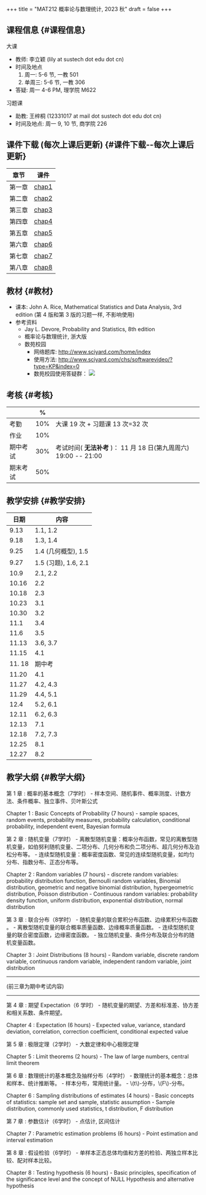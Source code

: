 +++
title = "MAT212 概率论与数理统计, 2023 秋"
draft = false
+++

## 课程信息 {#课程信息}

大课

-   教师: 李立颖 (lily at sustech dot edu dot cn)
-   时间及地点
    1.  周一: 5-6 节, 一教 501
    2.  单周三: 5-6 节, 一教 306
-   答疑: 周一 4-6 PM, 理学院 M622

习题课

-   助教: 王梓桐 (12331017 at mail dot sustech dot edu dot cn)
-   时间及地点:  周一 9, 10 节, 商学院 226


## 课件下载 (每次上课后更新) {#课件下载--每次上课后更新}

| 章节 | 课件                 |
|----|--------------------|
| 第一章 | [chap1](./chap1.pdf) |
| 第二章 | [chap2](./chap2.pdf) |
| 第三章 | [chap3](./chap3.pdf) |
| 第四章 | [chap4](./chap4.pdf) |
| 第五章 | [chap5](./chap5.pdf) |
| 第六章 | [chap6](./chap6.pdf) |
| 第七章 | [chap7](./chap7.pdf) |
| 第八章 | [chap8](./chap8.pdf) |


## 教材 {#教材}

-   课本: John A. Rice, Mathematical Statistics and Data Analysis, 3rd edition (第 4 版和第 3 版的习题一样, 不影响使用)
-   参考资料
    -   Jay L. Devore, Probability and Statistics, 8th edition
    -   概率论与数理统计, 浙大版
    -   数苑校园
        -   网络题库: <http://www.sciyard.com/home/index>
        -   使用方法: <http://www.sciyard.com/chs/softwarevideo/?type=KP&index=0>
        -   数苑校园使用答疑群：
            ![](/img/QR-code.jpg)


## 考核 {#考核}

|      | %   |                                                   |
|------|-----|---------------------------------------------------|
| 考勤 | 10% | 大课 19 次 + 习题课 13 次=32 次                   |
| 作业 | 10% |                                                   |
| 期中考试 | 30% | 考试时间( **无法补考** )： 11 月 18 日(第九周周六) 19:00 -- 21:00 |
| 期末考试 | 50% |                                                   |


## 教学安排 {#教学安排}

| 日期   | 内容               |
|------|------------------|
| 9.13   | 1.1, 1.2           |
| 9.18   | 1.3, 1.4           |
| 9.25   | 1.4 (几何概型), 1.5 |
| 9.27   | 1.5 (习题), 1.6, 2.1 |
| 10.9   | 2.1, 2.2           |
| 10.16  | 2.2                |
| 10.18  | 2.3                |
| 10.23  | 3.1                |
| 10.30  | 3.2                |
| 11.1   | 3.4                |
| 11.6   | 3.5                |
| 11.13  | 3.6, 3.7           |
| 11.15  | 4.1                |
| 11. 18 | 期中考             |
| 11.20  | 4.1                |
| 11.27  | 4.2, 4.3           |
| 11.29  | 4.4, 5.1           |
| 12.4   | 5.2, 6.1           |
| 12.11  | 6.2, 6.3           |
| 12.13  | 7.1                |
| 12.18  | 7.2, 7.3           |
| 12.25  | 8.1                |
| 12.27  | 8.2                |


## 教学大纲 {#教学大纲}

第 1 章
: 概率的基本概念（7学时）
    -   样本空间、随机事件、概率测度、计数方法、条件概率、独立事件、贝叶斯公式

Chapter 1
: Basic Concepts of Probability (7 hours)
    -   sample spaces, random events, probability measures, probability calculation, conditional probability, independent event, Bayesian formula


第 2 章
: 随机变量（7学时）
    -   离散型随机变量：概率分布函数，常见的离散型随机变量，如伯努利随机变量、二项分布、几何分布和负二项分布、超几何分布及泊松分布等。
    -   连续型随机变量：概率密度函数、常见的连续型随机变量，如均匀分布、指数分布、正态分布等。

Chapter 2
: Random variables (7 hours)
    -   discrete random variables: probability distribution function, Bernoulli random variables, Binomial distribution, geometric and negative binomial distribution, hypergeometric distribution, Poisson distribution
    -   Continuous random variables: probability density function, uniform distribution, exponential distribution, normal distribution


第 3 章
: 联合分布（8学时）
    -   随机变量的联合累积分布函数、边缘累积分布函数 。
    -   离散型随机变量的联合概率质量函数、边缘概率质量函数。
    -   连续型随机变量的联合密度函数，边缘密度函数。
    -   独立随机变量、条件分布及联合分布的随机变量函数。

Chapter 3
: Joint Distributions (8 hours)
    -   Random variable, discrete random variable, continuous random variable, independent random variable, joint distribution

---

(前三章为期中考试内容)

---

第 4 章
: 期望 Expectation（6 学时）
    -   随机变量的期望、方差和标准差、协方差和相关系数、条件期望。

Chapter 4
: Expectation (6 hours)
    -   Expected value, variance, standard deviation, correlation, correction coefficient, conditional expected value


第 5 章
: 极限定理（2学时）
    -   大数定律和中心极限定理

Chapter 5
: Limit theorems (2 hours)
    -   The law of large numbers, central limit theorem


第 6 章
: 数理统计的基本概念及抽样分布（4学时）
    -   数理统计的基本概念：总体和样本、统计推断等。
    -   样本分布，常用统计量。
    -   \\(t\\)-分布，\\(F\\)-分布。

Chapter 6
: Sampling distributions of estimates (4 hours)
    -   Basic concepts of statistics: sample set and sample, statistic assumption
    -   Sample distribution, commonly used statistics, t distribution, F distribution


第 7 章
: 参数估计（6学时）
    -   点估计, 区间估计

Chapter 7
: Parametric estimation problems (6 hours)
    -   Point estimation and interval estimation


第 8 章
: 假设检验（6学时）
    -   单样本正态总体均值和方差的检验、两独立样本比较、配对样本比较。

Chapter 8
: Testing hypothesis (6 hours)
    -   Basic principles, specification of the significance level and the concept of NULL Hypothesis and alternative hypothesis
